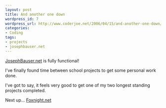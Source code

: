 ```yaml
--- 
layout: post
title: And another one down
wordpress_id: 7
wordpress_url: http://www.coderjoe.net/2006/04/15/and-another-one-down/
categories: 
- Coding
tags: 
- projects
- josephbauser.net
---
```


[JosephBauser.net](http://www.josephbauser.net "JosephBauser.net") is fully functional!

I've finally found time between school projects to get some personal work done. 

I've got to say, it feels very good to get one of my two longest standing projects completed. 

Next up... [Foxnight.net](http://www.foxnight.net "Foxnight.net")
